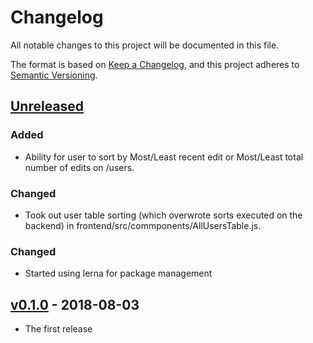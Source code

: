 # Changelog
All notable changes to this project will be documented in this file.

The format is based on [Keep a Changelog](https://keepachangelog.com/en/1.0.0/),
and this project adheres to [Semantic Versioning](https://semver.org/spec/v2.0.0.html).

## [Unreleased]
[Unreleased]: https://github.com/developmentseed/scoreboard/compare/v0.2.0...HEAD

### Added
- Ability for user to sort by Most/Least recent edit or Most/Least total number of edits on /users.
### Changed
- Took out user table sorting (which overwrote sorts executed on the backend) in frontend/src/commponents/AllUsersTable.js.

### Changed

- Started using lerna for package management

## [v0.1.0] - 2018-08-03

- The first release

[v0.1.0]: https://github.com/developmentseed/scoreboard/compare/d4fc54a...v0.1.0